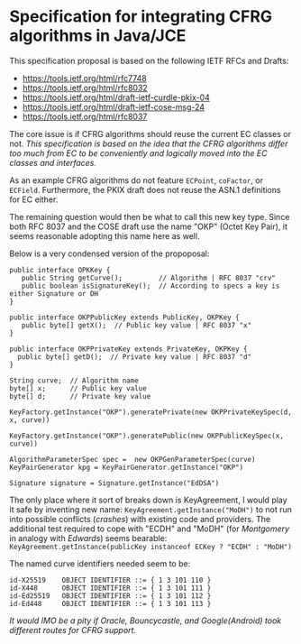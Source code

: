 # Specification for integrating CFRG algorithms in Java/JCE
This specification proposal is based on the following IETF RFCs and Drafts:
- https://tools.ietf.org/html/rfc7748
- https://tools.ietf.org/html/rfc8032
- https://tools.ietf.org/html/draft-ietf-curdle-pkix-04
- https://tools.ietf.org/html/draft-ietf-cose-msg-24
- https://tools.ietf.org/html/rfc8037

The core issue is if CFRG algorithms should reuse the current EC classes or not.  *This specification is based
on the idea that the CFRG algorithms differ too much from EC to be conveniently
and logically moved into the EC classes and interfaces.*

As an example CFRG algorithms do not feature `ECPoint`, `coFactor`, or `ECField`.  Furthermore, the PKIX draft does not reuse the
ASN.1 definitions for EC either.

The remaining question would then be what to call this new key type.
Since both RFC 8037 and the COSE draft use the name "OKP" (Octet Key Pair), it seems reasonable adopting this name here as well.

Below is a very condensed version of the propoposal:

```
public interface OPKKey {
   public String getCurve();         // Algorithm | RFC 8037 "crv"
   public boolean isSignatureKey();  // According to specs a key is either Signature or DH
}
```

```
public interface OKPPublicKey extends PublicKey, OKPKey {
   public byte[] getX();  // Public key value | RFC 8037 "x"
}
```

```
public interface OKPPrivateKey extends PrivateKey, OKPKey {
  public byte[] getD();  // Private key value | RFC 8037 "d"
}
```

```
String curve;  // Algorithm name
byte[] x;      // Public key value
byte[] d;      // Private key value
```

`KeyFactory.getInstance("OKP").generatePrivate(new OKPPrivateKeySpec(d, x, curve))`

`KeyFactory.getInstance("OKP").generatePublic(new OKPPublicKeySpec(x, curve))`

`AlgorithmParameterSpec spec =  new OKPGenParameterSpec(curve)`<br>
`KeyPairGenerator kpg = KeyPairGenerator.getInstance("OKP")`

`Signature signature = Signature.getInstance("EdDSA")`

The only place where it sort of breaks down is KeyAgreement, I would play it safe by inventing new name:
`KeyAgreement.getInstance("MoDH")` 
to not run into possible conflicts (_crashes_) with existing code and providers.  The additional test required to cope with "ECDH" and "MoDH" (for _Montgomery_ in analogy with _Edwards_) seems bearable:
`KeyAgreement.getInstance(publicKey instanceof ECKey ? "ECDH" : "MoDH")`

 The named curve identifiers needed seem to be:
  ```
 id-X25519    OBJECT IDENTIFIER ::= { 1 3 101 110 }
 id-X448      OBJECT IDENTIFIER ::= { 1 3 101 111 }
 id-Ed25519   OBJECT IDENTIFIER ::= { 1 3 101 112 }
 id-Ed448     OBJECT IDENTIFIER ::= { 1 3 101 113 }
```
_It would IMO be a pity if Oracle, Bouncycastle, and Google(Android) took different routes for CFRG support._
